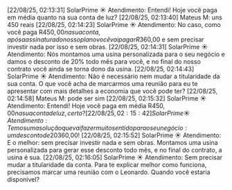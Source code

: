 [22/08/25, 02:13:31] SolarPrime ☀️ Atendimento: Entendi! Hoje você paga em média quanto na sua conta de luz?
[22/08/25, 02:13:40] Mateus M: uns 450 reais
[22/08/25, 02:14:23] SolarPrime ☀️ Atendimento: No caso, como você paga R$450,00 na sua conta, após a assinatura do nosso plano você vai pagar R$360,00 e sem precisar investir nada por isso e sem obras.
[22/08/25, 02:14:31] SolarPrime ☀️ Atendimento: Nós montamos uma usina personalizada para o seu negócio e damos o desconto de 20% todo mês para você, e no final do nosso contrato você ainda se torna dono da usina.
[22/08/25, 02:14:43] SolarPrime ☀️ Atendimento: Não é necessário nem mudar a titularidade da sua conta. O que você acha de marcarmos uma reunião para eu te apresentar com mais detalhes a economia que você pode ter?
[22/08/25, 02:14:58] Mateus M: pode ser sim
[22/08/25, 02:15:32] SolarPrime ☀️ Atendimento: Entendi! Hoje você paga em média R$450,00 na sua conta de luz, certo?
[22/08/25, 02:15:42] SolarPrime ☀️ Atendimento: Temos uma solução que vai fazer muito sentido para o seu negócio: um desconto de 20% líquido na sua conta, garantido em contrato. Com esse desconto, você pagaria apenas R$360,00!
[22/08/25, 02:15:52] SolarPrime ☀️ Atendimento: E o melhor: sem precisar investir nada e sem obras. Montamos uma usina personalizada para gerar esse desconto todo mês, e no final do contrato, a usina é sua.
[22/08/25, 02:16:05] SolarPrime ☀️ Atendimento: Sem precisar mudar a titularidade da conta. Para te explicar melhor como funciona, precisamos marcar uma reunião com o Leonardo. Quando você estaria disponível?